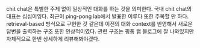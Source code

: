 chit chat은 특별한 주제 없이 일상적인 대화를 하는 것을 의미한다.
국내 chit chat의 대표는 심심이잉다.
최근이 ping-pong lab에서 발표한 이루다 또한 주목할 만 하다.
retrieval-based 방식으로 구현한 것 같은데 이전의 대화 context를 반영해서 새로운 답변을 출력하는 구조 또한 인상적이였다.
관련 구조는 핑퐁 랩 블로그에 잘 나와있지만 자체적으로 한번 상세하게 리뷰해봐야겠다.
